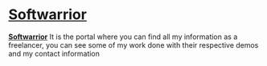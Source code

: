 # [Softwarrior](https://softwarrior.co)

**[Softwarrior](https://softwarrior.co)** It is the portal where you can find all my information as a freelancer, you can see some of my work done with their respective demos and my contact information
